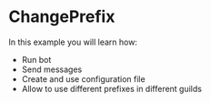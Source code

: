 # ChangePrefix
In this example you will learn how:
- Run bot
- Send messages
- Create and use configuration file
- Allow to use different prefixes in different guilds
